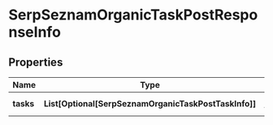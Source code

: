 # SerpSeznamOrganicTaskPostResponseInfo


## Properties

| Name | Type | Description | Notes |
|------------ | ------------- | ------------- | -------------|
**tasks** | **List[Optional[SerpSeznamOrganicTaskPostTaskInfo]]** | array of tasks |[optional]|